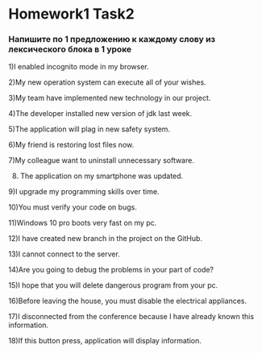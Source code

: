 # Homework1 Task2



### Напишите по 1 предложению к каждому слову из лексического блока в 1 уроке

1)I enabled incognito mode in my browser.

2)My new operation system can execute all of your wishes.

3)My team have implemented new technology in our project.

4)The developer installed new version of jdk last week.

5)The application will plag in new safety system.

6)My friend is restoring lost files now.

7)My colleague want to uninstall unnecessary software.

8) The application on my smartphone was updated.

9)I upgrade  my programming skills over time.

10)You must verify  your code on bugs.

11)Windows 10 pro boots very fast on my pc.

12)I have created new branch in the project on the GitHub.

13)I cannot connect to the server. 

14)Are you going to debug the problems in your part of code?

15)I hope that you will delete dangerous program from your pc.

16)Before leaving the house, you must disable  the electrical appliances.

17)I disconnected from the conference because I have already known this information.

18)If this button  press, application will display information.
